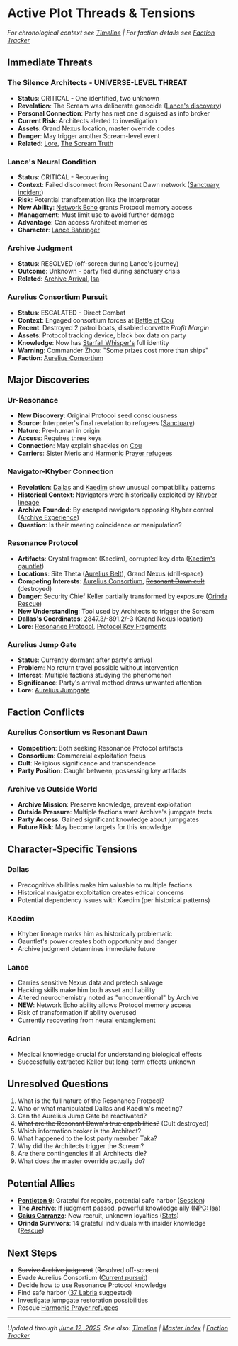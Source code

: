 # Active Plot Threads & Tensions

*For chronological context see [Timeline](../TIMELINE.md) | For faction details see [Faction Tracker](../FACTION-TRACKER.md)*

## Immediate Threats

### The Silence Architects - UNIVERSE-LEVEL THREAT
- **Status**: CRITICAL - One identified, two unknown
- **Revelation**: The Scream was deliberate genocide ([Lance's discovery](../sessions/2025-06-12-lances-psychonaut-journey.md))
- **Personal Connection**: Party has met one disguised as info broker
- **Current Risk**: Architects alerted to investigation
- **Assets**: Grand Nexus location, master override codes
- **Danger**: May trigger another Scream-level event
- **Related**: [Lore](../../cross-sector/factions/silence-architects.md), [The Scream Truth](../../cross-sector/lore/the-scream-truth.md)

### Lance's Neural Condition
- **Status**: CRITICAL - Recovering
- **Context**: Failed disconnect from Resonant Dawn network ([Sanctuary incident](../sessions/2025-05-30-resonant-dawn-sanctuary.md))
- **Risk**: Potential transformation like the Interpreter
- **New Ability**: [Network Echo](../abilities/network-echo.md) grants Protocol memory access
- **Management**: Must limit use to avoid further damage
- **Advantage**: Can access Architect memories
- **Character**: [Lance Bahringer](../party/lance-bahringer.md)

### Archive Judgment
- **Status**: RESOLVED (off-screen during Lance's journey)
- **Outcome**: Unknown - party fled during sanctuary crisis
- **Related**: [Archive Arrival](../sessions/2025-05-01-archive-arrival.md), [Isa](../characters/isa-archive-authority.md)

### Aurelius Consortium Pursuit
- **Status**: ESCALATED - Direct Combat
- **Context**: Engaged consortium forces at [Battle of Cou](../sessions/2025-06-12-cou-approach-battle.md)
- **Recent**: Destroyed 2 patrol boats, disabled corvette *Profit Margin*
- **Assets**: Protocol tracking device, black box data on party
- **Knowledge**: Now has [Starfall Whisper's](../party/starfall-whisper.md) full identity
- **Warning**: Commander Zhou: "Some prizes cost more than ships"
- **Faction**: [Aurelius Consortium](../factions/aurelius-consortium.md)

## Major Discoveries

### Ur-Resonance
- **New Discovery**: Original Protocol seed consciousness
- **Source**: Interpreter's final revelation to refugees ([Sanctuary](../sessions/2025-05-30-resonant-dawn-sanctuary.md))
- **Nature**: Pre-human in origin
- **Access**: Requires three keys
- **Connection**: May explain shackles on [Cou](../systems/dul-yaq/cou/planet--cou.md)
- **Carriers**: Sister Meris and [Harmonic Prayer refugees](../sessions/2025-06-12-cou-approach-battle.md)

### Navigator-Khyber Connection
- **Revelation**: [Dallas](../party/dallas-jacobi.md) and [Kaedim](../party/kaedim-vecc.md) show unusual compatibility patterns
- **Historical Context**: Navigators were historically exploited by [Khyber lineage](../lore/khyber-line.md)
- **Archive Founded**: By escaped navigators opposing Khyber control ([Archive Experience](../sessions/2025-05-07-archive-experience.md))
- **Question**: Is their meeting coincidence or manipulation?

### Resonance Protocol
- **Artifacts**: Crystal fragment (Kaedim), corrupted key data ([Kaedim's gauntlet](../../../party/kaedim-vecc/kaedim-gauntlet.md))
- **Locations**: Site Theta ([Aurelius Belt](../systems/campera/aurelius-belt/belt--aurelius-belt.md)), Grand Nexus (drill-space)
- **Competing Interests**: [Aurelius Consortium](../factions/aurelius-consortium.md), ~~[Resonant Dawn cult](../factions/resonant-dawn.md)~~ (destroyed)
- **Danger**: Security Chief Keller partially transformed by exposure ([Orinda Rescue](../sessions/2025-03-27-orinda-mine-rescue.md))
- **New Understanding**: Tool used by Architects to trigger the Scream
- **Dallas's Coordinates**: 2847.3/-891.2/-3 (Grand Nexus location)
- **Lore**: [Resonance Protocol](../lore/resonance-protocol.md), [Protocol Key Fragments](../lore/protocol-key-fragments.md)

### Aurelius Jump Gate
- **Status**: Currently dormant after party's arrival
- **Problem**: No return travel possible without intervention
- **Interest**: Multiple factions studying the phenomenon
- **Significance**: Party's arrival method draws unwanted attention
- **Lore**: [Aurelius Jumpgate](../lore/aurelius-jumpgate.md)

## Faction Conflicts

### Aurelius Consortium vs Resonant Dawn
- **Competition**: Both seeking Resonance Protocol artifacts
- **Consortium**: Commercial exploitation focus
- **Cult**: Religious significance and transcendence
- **Party Position**: Caught between, possessing key artifacts

### Archive vs Outside World
- **Archive Mission**: Preserve knowledge, prevent exploitation
- **Outside Pressure**: Multiple factions want Archive's jumpgate texts
- **Party Access**: Gained significant knowledge about jumpgates
- **Future Risk**: May become targets for this knowledge

## Character-Specific Tensions

### Dallas
- Precognitive abilities make him valuable to multiple factions
- Historical navigator exploitation creates ethical concerns
- Potential dependency issues with Kaedim (per historical patterns)

### Kaedim
- Khyber lineage marks him as historically problematic
- Gauntlet's power creates both opportunity and danger
- Archive judgment determines immediate future

### Lance
- Carries sensitive Nexus data and pretech salvage
- Hacking skills make him both asset and liability
- Altered neurochemistry noted as "unconventional" by Archive
- **NEW**: Network Echo ability allows Protocol memory access
- Risk of transformation if ability overused
- Currently recovering from neural entanglement

### Adrian
- Medical knowledge crucial for understanding biological effects
- Successfully extracted Keller but long-term effects unknown

## Unresolved Questions

1. What is the full nature of the Resonance Protocol?
2. Who or what manipulated Dallas and Kaedim's meeting?
3. Can the Aurelius Jump Gate be reactivated?
4. ~~What are the Resonant Dawn's true capabilities?~~ (Cult destroyed)
5. Which information broker is the Architect?
6. What happened to the lost party member Taka?
7. Why did the Architects trigger the Scream?
8. Are there contingencies if all Architects die?
9. What does the master override actually do?

## Potential Allies

- **[Penticton 9](../systems/meliadi-viii/37-labria/locations/asteroidbase--penticton-9.md)**: Grateful for repairs, potential safe harbor ([Session](../sessions/2025-04-04-penticton-9.md))
- **The Archive**: If judgment passed, powerful knowledge ally ([NPC: Isa](../characters/isa-archive-authority.md))
- **[Gaius Carranzo](../characters/gaius-carranzo.md)**: New recruit, unknown loyalties ([Stats](../characters/gaius-carranzo-stats.md))
- **Orinda Survivors**: 14 grateful individuals with insider knowledge ([Rescue](../sessions/2025-03-27-orinda-mine-rescue.md))

## Next Steps
- ~~Survive Archive judgment~~ (Resolved off-screen)
- Evade Aurelius Consortium ([Current pursuit](../sessions/2025-06-12-cou-approach-battle.md))
- Decide how to use Resonance Protocol knowledge
- Find safe harbor ([37 Labria](../systems/meliadi-viii/37-labria/belt--37-labria.md) suggested)
- Investigate jumpgate restoration possibilities
- Rescue [Harmonic Prayer refugees](../planning/next-session/harmonic-prayer-rescue-prep.md)

---

*Updated through [June 12, 2025](../sessions/2025-06-12-cou-approach-battle.md). See also: [Timeline](../TIMELINE.md) | [Master Index](../MASTER-INDEX.md) | [Faction Tracker](../FACTION-TRACKER.md)*